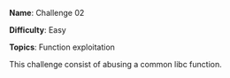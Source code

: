 **Name**: Challenge 02

**Difficulty**: Easy

**Topics**: Function exploitation

This challenge consist of abusing a common libc function.
